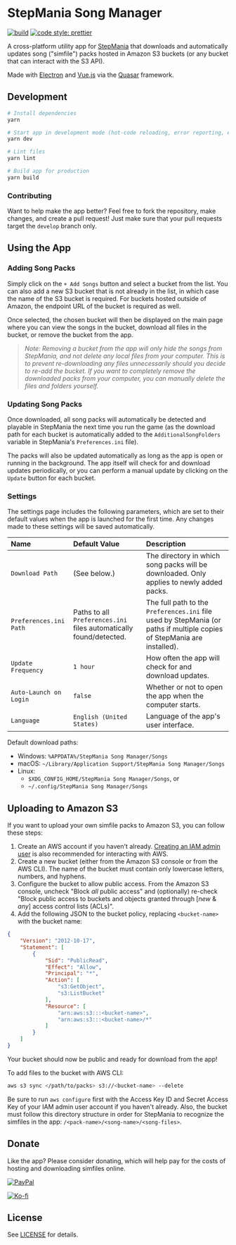 # StepMania Song Manager

[![build](https://github.com/edward-ly/stepmania-song-manager/actions/workflows/main.yml/badge.svg?branch=master)](https://github.com/edward-ly/stepmania-song-manager/actions/workflows/main.yml)
[![code style: prettier](https://img.shields.io/badge/code_style-prettier-ff69b4.svg)](https://github.com/prettier/prettier)

A cross-platform utility app for [StepMania](https://github.com/stepmania/stepmania) that downloads and automatically updates song ("simfile") packs hosted in Amazon S3 buckets (or any bucket that can interact with the S3 API).

Made with [Electron](https://www.electronjs.org/) and [Vue.js](https://vuejs.org/) via the [Quasar](https://quasar.dev/) framework.

## Development

```bash
# Install dependencies
yarn

# Start app in development mode (hot-code reloading, error reporting, etc.)
yarn dev

# Lint files
yarn lint

# Build app for production
yarn build
```

### Contributing

Want to help make the app better?
Feel free to fork the repository, make changes, and create a pull request!
Just make sure that your pull requests target the `develop` branch only.

## Using the App

### Adding Song Packs

Simply click on the `+ Add Songs` button and select a bucket from the list.
You can also add a new S3 bucket that is not already in the list, in which case the name of the S3 bucket is required.
For buckets hosted outside of Amazon, the endpoint URL of the bucket is required as well.

Once selected, the chosen bucket will then be displayed on the main page where you can view the songs in the bucket, download all files in the bucket, or remove the bucket from the app.

> *Note: Removing a bucket from the app will only hide the songs from StepMania, and not delete any local files from your computer.
  This is to prevent re-downloading any files unnecessarily should you decide to re-add the bucket.
  If you want to completely remove the downloaded packs from your computer, you can manually delete the files and folders yourself.*

### Updating Song Packs

Once downloaded, all song packs will automatically be detected and playable in StepMania the next time you run the game (as the download path for each bucket is automatically added to the `AdditionalSongFolders` variable in StepMania's `Preferences.ini` file).

The packs will also be updated automatically as long as the app is open or running in the background.
The app itself will check for and download updates periodically, or you can perform a manual update by clicking on the `Update` button for each bucket.

### Settings

The settings page includes the following parameters, which are set to their default values when the app is launched for the first time.
Any changes made to these settings will be saved automatically.

| Name | Default Value | Description |
| :- | :- | :- |
| `Download Path` | (See below.) | The directory in which song packs will be downloaded. Only applies to newly added packs. |
| `Preferences.ini Path` | Paths to all `Preferences.ini` files automatically found/detected. | The full path to the `Preferences.ini` file used by StepMania (or paths if multiple copies of StepMania are installed). |
| `Update Frequency` | `1 hour` | How often the app will check for and download updates. |
| `Auto-Launch on Login` | `false` | Whether or not to open the app when the computer starts. |
| `Language` | `English (United States)` | Language of the app's user interface. |

Default download paths:

-   Windows: `%APPDATA%/StepMania Song Manager/Songs`
-   macOS: `~/Library/Application Support/StepMania Song Manager/Songs`
-   Linux:
    -   `$XDG_CONFIG_HOME/StepMania Song Manager/Songs`, or
    -   `~/.config/StepMania Song Manager/Songs`

## Uploading to Amazon S3

If you want to upload your own simfile packs to Amazon S3, you can follow these steps:

1. Create an AWS account if you haven't already.
   [Creating an IAM admin user](https://docs.aws.amazon.com/IAM/latest/UserGuide/getting-started_create-admin-group.html) is also recommended for interacting with AWS.
2. Create a new bucket (either from the Amazon S3 console or from the AWS CLI).
   The name of the bucket must contain only lowercase letters, numbers, and hyphens.
3. Configure the bucket to allow public access.
   From the Amazon S3 console, uncheck "Block *all* public access" and (optionally) re-check "Block public access to buckets and objects granted through [*new* & *any*] access control lists (ACLs)".
4. Add the following JSON to the bucket policy, replacing `<bucket-name>` with the bucket name:

```json
{
    "Version": "2012-10-17",
    "Statement": [
        {
            "Sid": "PublicRead",
            "Effect": "Allow",
            "Principal": "*",
            "Action": [
                "s3:GetObject",
                "s3:ListBucket"
            ],
            "Resource": [
                "arn:aws:s3:::<bucket-name>",
                "arn:aws:s3:::<bucket-name>/*"
            ]
        }
    ]
}
```

Your bucket should now be public and ready for download from the app!

To add files to the bucket with AWS CLI:

```sh
aws s3 sync </path/to/packs> s3://<bucket-name> --delete
```

Be sure to run `aws configure` first with the Access Key ID and Secret Access Key of your IAM admin user account if you haven't already.
Also, the bucket must follow this directory structure in order for StepMania to recognize the simfiles in the app: `/<pack-name>/<song-name>/<song-files>`.

## Donate

Like the app?
Please consider donating, which will help pay for the costs of hosting and downloading simfiles online.

[![PayPal](https://www.paypalobjects.com/en_US/i/btn/btn_donateCC_LG.gif)](https://www.paypal.com/donate?hosted_button_id=R3F883NUQFLP2)

[![Ko-fi](https://ko-fi.com/img/githubbutton_sm.svg)](https://ko-fi.com/Z8Z42UJNY)

## License

See [LICENSE](./LICENSE) for details.
